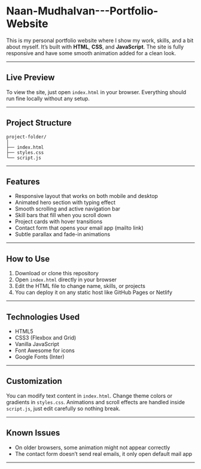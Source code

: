 # Naan-Mudhalvan---Portfolio-Website

This is my personal portfolio website where I show my work, skills, and a bit about myself. It’s built with **HTML**, **CSS**, and **JavaScript**. The site is fully responsive and have some smooth animation added for a clean look.

---

## Live Preview

To view the site, just open `index.html` in your browser. Everything should run fine locally without any setup.

---

## Project Structure

```
project-folder/
│
├── index.html      
├── styles.css     
└── script.js      
```

---

## Features

* Responsive layout that works on both mobile and desktop
* Animated hero section with typing effect
* Smooth scrolling and active navigation bar
* Skill bars that fill when you scroll down
* Project cards with hover transitions
* Contact form that opens your email app (mailto link)
* Subtle parallax and fade-in animations

---

## How to Use

1. Download or clone this repository
2. Open `index.html` directly in your browser
3. Edit the HTML file to change name, skills, or projects
4. You can deploy it on any static host like GitHub Pages or Netlify

---

## Technologies Used

* HTML5
* CSS3 (Flexbox and Grid)
* Vanilla JavaScript
* Font Awesome for icons
* Google Fonts (Inter)

---

## Customization

You can modify text content in `index.html`.
Change theme colors or gradients in `styles.css`.
Animations and scroll effects are handled inside `script.js`, just edit carefully so nothing break.

---

## Known Issues

* On older browsers, some animation might not appear correctly
* The contact form doesn’t send real emails, it only open default mail app


---

